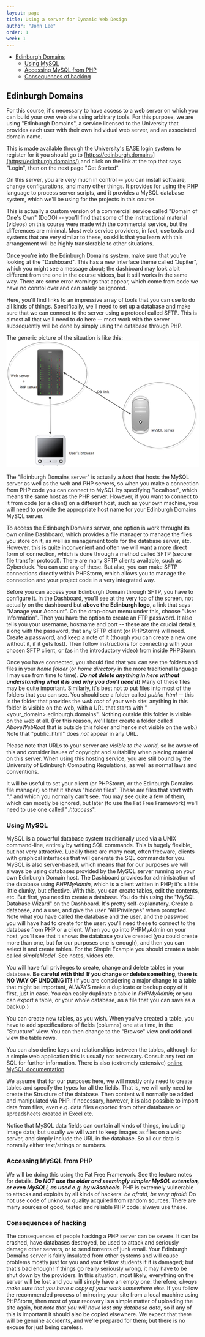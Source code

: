 ```yaml
---
layout: page
title: Using a server for Dynamic Web Design
author: "John Lee"
order: 1
week: 1
---
```


-   [Edinburgh Domains](#edinburgh-domains)
    -   [Using MySQL](#using-mysql)
    -   [Accessing MySQL from PHP](#accessing-mysql-from-php)
    -   [Consequences of hacking](#consequences-of-hacking)

## Edinburgh Domains

For this course, it's necessary to have access to a web server on which you can build your own web site using arbitrary tools. For this purpose, we are using "Edinburgh Domains", a service licensed to the University that provides each user with their own individual web server, and an associated domain name.

This is made available through the University's EASE login system: to register for it you should go to [https://edinburgh.domains](https://edinburgh.domains/) and click on the link at the top that says "Login", then on the next page "Get Started".

On this server, you are very much in control -- you can install software, change configurations, and many other things. It provides for using the PHP language to process server scripts, and it provides a MySQL database system, which we'll be using for the projects in this course.

This is actually a custom version of a commercial service called "Domain of One's Own" (DoOO) -- you'll find that some of the instructional material (videos) on this course were made with the commercial service, but the differences are minimal. Most web service providers, in fact, use tools and systems that are very similar to these, so skills that you learn with this arrangement will be highly transferable to other situations.

Once you're into the Edinburgh Domains system, make sure that you're looking at the "Dashboard". This has a new interface theme called "Jupiter", which you might see a message about; the dashboard may look a bit different from the one in the course videos, but it still works in the same way. There are some error warnings that appear, which come from code we have no conrtol over and can safely be ignored. 

Here, you'll find links to an impressive array of tools that you can use to do all kinds of things. Specifically, we'll need to set up a database and make sure that we can connect to the server using a protocol called SFTP. This is almost all that we'll need to do here -- most work with the server subsequently will be done by simply using the database through PHP.

The generic picture of the situation is like this:
![](img/diagramPHP.png)

The "Edinburgh Domains server" is actually a _host_ that hosts the MySQL server as well as the web and PHP servers, so when you make a connection from PHP code you can connect to MySQL by specifying "localhost", which means the same host as the PHP server. However, if you want to connect to it from code (or a client) on a different host, such as your own machine, you will need to provide the appropriate host name for your Edinburgh Domains MySQL server.

To access the Edinburgh Domains server, one option is work throught its own online Dashboard, which provides a file manager to manage the files you store on it, as well as management tools for the database server, etc. However, this is quite inconvenient and often we will want a more direct form of connection, which is done through a method called SFTP (secure file transfer protocol). There are many SFTP clients available, such as Cyberduck. You can use any of these. But also, you can make SFTP connections directly within PHPStorm, which allows you to manage the connection and your project code in a very integrated way.

Before you can access your Edinburgh Domain through SFTP, you have to configure it. In the Dashboard, you'll see at the very top of the screen, not actually on the dashboard but **above the Edinburgh logo**, a link that says "Manage your Account". On the drop-down menu under this, choose "User Information". Then you have the option to create an FTP password. It also tells you your username, hostname and port -- these are the crucial details, along with the password, that any SFTP client (or PHPStorm) will need. Create a password, and keep a note of it (though you can create a new one without it, if it gets lost). Then follow instructions for connecting with your chosen SFTP client, or (as in the introductory video) from inside PHPStorm.

Once you have connected, you should find that you can see the folders and files in your _home folder_ (or _home directory_ in the more traditional language I may use from time to time). **_Do not delete anything in here without understanding what it is and why you don't need it!_** Many of these files may be quite important. Similarly, it's best not to put files into most of the folders that you can see. You should see a folder called _public_html_ -- this is the folder that provides the _web root_ of your web site: anything in this folder is visible on the web, with a URL that starts with "\<your_domain\>.edinburgh.domains". Nothing outside this folder is visible on the web at all. (For this reason, we'll later create a folder called _AboveWebRoot_ that is outside this folder and hence not visible on the web.) Note that "public_html" does _not_ appear in any URL.

Please note that URLs to your server are _visible to the world_, so be aware of this and consider issues of copyright and suitability when placing material on this server. When using this hosting service, you are still bound by the University of Edinburgh Computing Regulations, as well as normal laws and conventions.

It will be useful to set your client (or PHPStorm, or the Edinburgh Domains file manager) so that it shows "hidden files". These are files that start with "." and which you normally can't see. You may see quite a few of them, which can mostly be ignored, but later (to use the Fat Free Framework) we'll need to use one called "_.htaccess_".

### Using MySQL

MySQL is a powerful database system traditionally used via a UNIX command-line, entirely by writing SQL commands. This is hugely flexible, but not very attractive. Luckily there are many neat, often freeware, clients with graphical interfaces that will generate the SQL commands for you. MySQL is also server-based, which means that for our purposes we will always be using databases provided by the MySQL server running on your own Edinburgh Domain host. The Dashboard provides for administration of the database using _PHPMyAdmin_, which is a client written in PHP; it's a little little clunky, but effective. With this, you can create tables, edit the contents, etc. But first, you need to create a database. You do this using the "MySQL Database Wizard" on the Dashboard. It's pretty self-explanatory. Create a database, and a user, and give the user "All Privileges" when prompted. Note what you have called the database and the user, and the password you will have had to create for the user: you'll need these to connect to the database from PHP or a client. When you go into PHPMyAdmin on your host, you'll see that it shows the database you've created (you could create more than one, but for our purposes one is enough), and then you can select it and create tables. For the Simple Example you should create a table called _simpleModel_. See notes, videos etc.

You will have full privileges to create, change and delete tables in your database. **Be careful with this!** **If you change or delete something, there is NO WAY OF UNDOING IT!** (If you are considering a major change to a table that might be important, ALWAYS make a duplicate or backup copy of it first, just in case. You can easily duplicate a table in _PHPMyAdmin_; or you can export a table, or your whole database, as a file that you can save as a backup.)

You can create new tables, as you wish. When you've created a table, you have to add specifications of fields (columns) one at a time, in the "Structure" view. You can then change to the "Browse" view and add and view the table rows.

You can also define keys and relationships between the tables, although for a simple web application this is usually not necessary. Consult any text on SQL for further information. There is also (extremely extensive) [online MySQL documentation](http://dev.mysql.com/doc/refman/4.1/en/index.html).

We assume that for our purposes here, we will mostly only need to create tables and specify the types for all the fields. That is, we will only need to create the Structure of the database. Then content will normally be added and manipulated via PHP. If necessary, however, it is also possible to import data from files, even e.g. data files exported from other databases or spreadsheets created in Excel etc.

Notice that MySQL data fields can contain all kinds of things, including image data; but usually we will want to keep images as files on a web server, and simply include the URL in the database. So all our data is noramlly either text/strings or numbers.

### Accessing MySQL from PHP

We will be doing this using the Fat Free Framework. See the lecture notes for details. **_Do NOT use the older and seemingly simpler MySQL extension, or even MySQLi, as used e.g. by w3schools_**. PHP is extremely vulnerable to attacks and exploits by all kinds of hackers: _be afraid, be very afraid!_ Do not use code of unknown quality acquired from random sources. There are many sources of good, tested and reliable PHP code: always use these.

### Consequences of hacking

The consequences of people hacking a PHP server can be severe. It can be crashed, have databases destroyed, be used to attack and seriously damage other servers, or to send torrents of junk email. Your Edinburgh Domains server is fairly insulated from other systems and will cause problems mostly just for you and your fellow students if it is damaged; but that's bad enough! If things go really seriously wrong, it may have to be shut down by the providers. In this situation, most likely, everything on the server will be lost and you will simply have an empty one: therefore, _always make sure that you have a copy of your work somewhere else_. If you follow the recommended process of mirroring your site from a local machine using PHPStorm, then most of your recovery is a simple matter of uploading the site again, _but note that you will have lost any database data_, so if any of this is important it should also be copied elsewhere. We expect that there will be genuine accidents, and we're prepared for them; but there is no excuse for just being careless.
